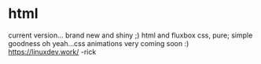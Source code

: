 # html
current version...
brand new and shiny ;)
html and fluxbox css, pure; simple goodness
oh yeah...css animations very coming soon :)
https://linuxdev.work/
-rick
